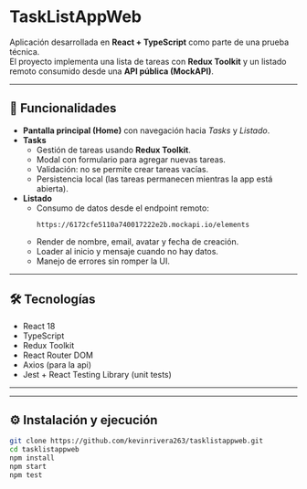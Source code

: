 # TaskListAppWeb

Aplicación desarrollada en **React + TypeScript** como parte de una prueba técnica.  
El proyecto implementa una lista de tareas con **Redux Toolkit** y un listado remoto consumido desde una **API pública (MockAPI)**.

---

## 🚀 Funcionalidades

- **Pantalla principal (Home)** con navegación hacia *Tasks* y *Listado*.  
- **Tasks**
  - Gestión de tareas usando **Redux Toolkit**.
  - Modal con formulario para agregar nuevas tareas.
  - Validación: no se permite crear tareas vacías.
  - Persistencia local (las tareas permanecen mientras la app está abierta).  
- **Listado**
  - Consumo de datos desde el endpoint remoto:
    ```
    https://6172cfe5110a740017222e2b.mockapi.io/elements
    ```
  - Render de nombre, email, avatar y fecha de creación.
  - Loader al inicio y mensaje cuando no hay datos.
  - Manejo de errores sin romper la UI.

---

## 🛠️ Tecnologías

- React 18  
- TypeScript  
- Redux Toolkit  
- React Router DOM  
- Axios  (para la api)
- Jest + React Testing Library (unit tests)  


---

---

## ⚙️ Instalación y ejecución


   ```bash
   git clone https://github.com/kevinrivera263/tasklistappweb.git
   cd tasklistappweb
   npm install
   npm start
   npm test



